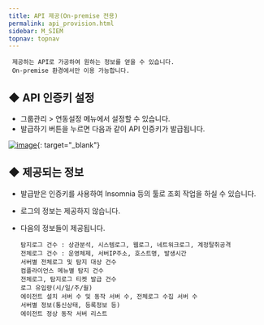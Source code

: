 ```yaml
---
title: API 제공(On-premise 전용)
permalink: api_provision.html
sidebar: M_SIEM
topnav: topnav
---
```


     제공하는 API로 가공하여 원하는 정보를 얻을 수 있습니다.
     On-premise 환경에서만 이용 가능합니다.

## ◆ API 인증키 설정
- 그룹관리 > 연동설정 메뉴에서 설정할 수 있습니다.
- 발급하기 버튼을 누르면 다음과 같이 API 인증키가 발급됩니다.

 [![image](/docs/images/Manual/siem/api/1.png)](/docs/images/Manual/siem/api/1.png){: target="_blank"}
 

## ◆ 제공되는 정보
- 발급받은 인증키를 사용하여 Insomnia 등의 툴로 조회 작업을 하실 수 있습니다.
- 로그의 정보는 제공하지 않습니다.
- 다음의 정보들이 제공됩니다.

      탐지로그 건수 : 상관분석, 시스템로그, 웹로그, 네트워크로그, 계정탈취공격
      전체로그 건수 : 운영체제, 서버IP주소, 호스트명, 발생시간
      서버별 전체로그 및 탐지 대상 건수
      컴플라이언스 메뉴별 탐지 건수
      전체로그, 탐지로그 티켓 발급 건수
      로그 유입량(시/일/주/월)
      에이전트 설치 서버 수 및 동작 서버 수, 전체로그 수집 서버 수
      서버별 정보(통신상태, 등록정보 등)
      에이전트 정상 동작 서버 리스트 